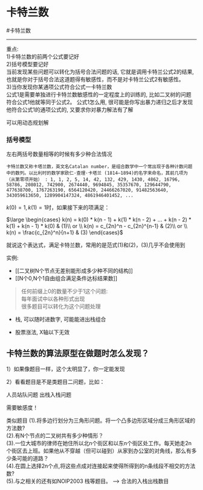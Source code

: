 # 卡特兰数


#卡特兰数 

---
重点:  
1)卡特兰数的前两个公式要记好  
2)括号模型要记好   
   当前发现某些问题可以转化为括号合法问题的话, 它就是调用卡特兰公式2的结果,
   也就是你对于括号合法这道题得有敏感性，而不是对卡特兰公式2有敏感性。  
3)当你发现你某通项公式符合公式一卡特兰数   
   公式1是需要单独进行卡特兰数敏感性的一定程度上的训练的, 比如二叉树的问题
   符合公式1他就等同于公式2。
   公式1怎么用, 很可能是你写出暴力递归之后才发现他符合公式1的通项公式的, 又要求你对暴力解法有了解

可以用动态规划解

### 括号模型
左右两括号数量相等的时候有多少种合法情况


```text
卡特兰数又称卡塔兰数，英文名Catalan number，是组合数学中一个常出现于各种计数问题中的数列。以比利时的数学家欧仁·查理·卡塔兰 (1814–1894)的名字来命名，其前几项为（从第零项开始） : 1, 1, 2, 5, 14, 42, 132, 429, 1430, 4862, 16796, 58786, 208012, 742900, 2674440, 9694845, 35357670, 129644790, 477638700, 1767263190, 6564120420, 24466267020, 91482563640, 343059613650, 1289904147324, 4861946401452, ...
```

$k(0) = 1, k(1) = 1$时，如果接下来的项满足：  

$\large \begin{cases}
k(n) = k(0) * k(n - 1) + k(1) * k(n - 2) + ... + k(n - 2) * k(1) + k(n - 1) * k(0) & (1)\\ 
or \\
k(n) = c_{2n}^n - c_{2n}^{n-1}  & (2)\\
or \\
k(n) = \frac{c_{2n}^n}{n+1} & (3)
\end{cases}$

就说这个表达式，满足卡特兰数，常用的是范式(1)和(2)，(3)几乎不会使用到  




实例:

- [[二叉树N个节点无差别能形成多少种不同的结构]]  
- [[N个0,N个1自由组合满足条件达标结果数]]  
>任何前缀上0的数量不少于1这个问题:  
每年面试中以各种形式出现  
很多题目可以转化为这个问题处理

- 栈, 可以随时进数字, 可能能进出栈组合

- 股票涨法, X轴以下无效





## 卡特兰数的算法原型在做题时怎么发现？

1）如果像题目一样，这个太明显了，你一定能发现

2）看看题目是不是类题目二问题，比如：

人员站队问题
出栈入栈问题

需要敏感度！


类似题目
(1).将多边行划分为三角形问题。将一个凸多边形区域分成三角形区域的方法数?  
(2).有N个节点的二叉树共有多少种情形？  
(3).一位大城市的律师在她住所以北n个街区和以东n个街区处工作。每天她走2n个街区去上班。如果他从不穿越（但可以碰到）从家到办公室的对角线，那么有多少条可能的道路？  
(4).在圆上选择2n个点,将这些点成对连接起来使得所得到的n条线段不相交的方法数?  
(5).与之相关的还有如NOIP2003 栈等题目。  --> 合法的入栈出栈数目